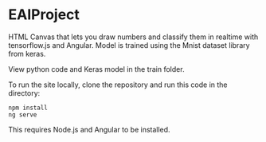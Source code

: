 # EAIProject

HTML Canvas that lets you draw numbers and classify them in realtime with tensorflow.js and Angular. Model is trained using the Mnist dataset library from keras.

View python code and Keras model in the train folder.

To run the site locally, clone the repository and run this code in the directory:

```
npm install
ng serve
```

This requires Node.js and Angular to be installed.
